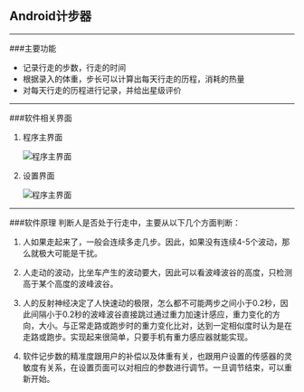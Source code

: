 ## Android计步器
****
###主要功能
* 记录行走的步数，行走的时间
* 根据录入的体重，步长可以计算出每天行走的历程，消耗的热量
* 对每天行走的历程进行记录，并给出星级评价

****
###软件相关界面
1. 程序主界面

   ![程序主界面](https://github.com/zhouguangfu09/StepCounter/blob/master/png/3.png)

2. 设置界面

   ![程序主界面](https://github.com/zhouguangfu09/StepCounter/blob/master/png/4.png)
****

###软件原理
   判断人是否处于行走中，主要从以下几个方面判断：

   1. 人如果走起来了，一般会连续多走几步。因此，如果没有连续4-5个波动，那么就极大可能是干扰。 

   2. 人走动的波动，比坐车产生的波动要大，因此可以看波峰波谷的高度，只检测高于某个高度的波峰波谷。

   3. 人的反射神经决定了人快速动的极限，怎么都不可能两步之间小于0.2秒，因此间隔小于0.2秒的波峰波谷直接跳过通过重力加速计感应，重力变化的方向，大小。与正常走路或跑步时的重力变化比对，达到一定相似度时认为是在走路或跑步。实现起来很简单，只要手机有重力感应器就能实现。

   4. 软件记步数的精准度跟用户的补偿以及体重有关，也跟用户设置的传感器的灵敏度有关系，在设置页面可以对相应的参数进行调节。一旦调节结束，可以重新开始。
